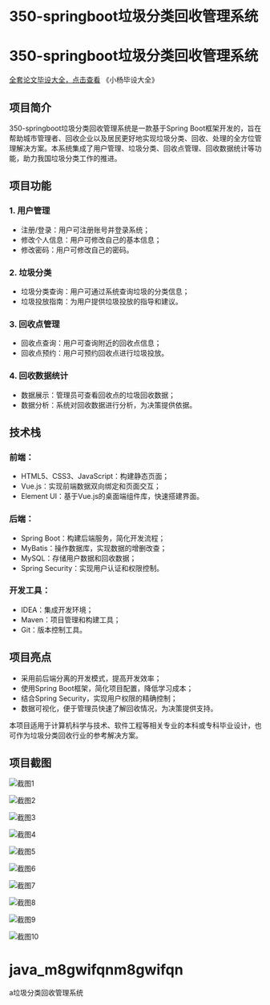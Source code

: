# 350-springboot垃圾分类回收管理系统

# 350-springboot垃圾分类回收管理系统

[全套论文毕设大全，点击查看](https://www.yuque.com/yuqueyonghux32e1j/kxdc9g?#) 《小杨毕设大全》

## 项目简介

350-springboot垃圾分类回收管理系统是一款基于Spring Boot框架开发的，旨在帮助城市管理者、回收企业以及居民更好地实现垃圾分类、回收、处理的全方位管理解决方案。本系统集成了用户管理、垃圾分类、回收点管理、回收数据统计等功能，助力我国垃圾分类工作的推进。

## 项目功能

### 1. 用户管理

- 注册/登录：用户可注册账号并登录系统；
- 修改个人信息：用户可修改自己的基本信息；
- 修改密码：用户可修改自己的密码。

### 2. 垃圾分类

- 垃圾分类查询：用户可通过系统查询垃圾的分类信息；
- 垃圾投放指南：为用户提供垃圾投放的指导和建议。

### 3. 回收点管理

- 回收点查询：用户可查询附近的回收点信息；
- 回收点预约：用户可预约回收点进行垃圾投放。

### 4. 回收数据统计

- 数据展示：管理员可查看回收点的垃圾回收数据；
- 数据分析：系统对回收数据进行分析，为决策提供依据。

## 技术栈

### 前端：

- HTML5、CSS3、JavaScript：构建静态页面；
- Vue.js：实现前端数据双向绑定和页面交互；
- Element UI：基于Vue.js的桌面端组件库，快速搭建界面。

### 后端：

- Spring Boot：构建后端服务，简化开发流程；
- MyBatis：操作数据库，实现数据的增删改查；
- MySQL：存储用户数据和回收数据；
- Spring Security：实现用户认证和权限控制。

### 开发工具：

- IDEA：集成开发环境；
- Maven：项目管理和构建工具；
- Git：版本控制工具。

## 项目亮点

- 采用前后端分离的开发模式，提高开发效率；
- 使用Spring Boot框架，简化项目配置，降低学习成本；
- 结合Spring Security，实现用户权限的精确控制；
- 数据可视化，便于管理员快速了解回收情况，为决策提供支持。

本项目适用于计算机科学与技术、软件工程等相关专业的本科或专科毕业设计，也可作为垃圾分类回收行业的参考解决方案。

## 项目截图

![截图1](https://kevinyang.oss-cn-shenzhen.aliyuncs.com/ItprojectImage%2F350-springboot%E5%9E%83%E5%9C%BE%E5%88%86%E7%B1%BB%E5%9B%9E%E6%94%B6%E7%AE%A1%E7%90%86%E7%B3%BB%E7%BB%9F%2Fimg_1.jpg)

![截图2](https://kevinyang.oss-cn-shenzhen.aliyuncs.com/ItprojectImage%2F350-springboot%E5%9E%83%E5%9C%BE%E5%88%86%E7%B1%BB%E5%9B%9E%E6%94%B6%E7%AE%A1%E7%90%86%E7%B3%BB%E7%BB%9F%2Fimg_2.jpg)

![截图3](https://kevinyang.oss-cn-shenzhen.aliyuncs.com/ItprojectImage%2F350-springboot%E5%9E%83%E5%9C%BE%E5%88%86%E7%B1%BB%E5%9B%9E%E6%94%B6%E7%AE%A1%E7%90%86%E7%B3%BB%E7%BB%9F%2Fimg_3.jpg)

![截图4](https://kevinyang.oss-cn-shenzhen.aliyuncs.com/ItprojectImage%2F350-springboot%E5%9E%83%E5%9C%BE%E5%88%86%E7%B1%BB%E5%9B%9E%E6%94%B6%E7%AE%A1%E7%90%86%E7%B3%BB%E7%BB%9F%2Fimg_4.jpg)

![截图5](https://kevinyang.oss-cn-shenzhen.aliyuncs.com/ItprojectImage%2F350-springboot%E5%9E%83%E5%9C%BE%E5%88%86%E7%B1%BB%E5%9B%9E%E6%94%B6%E7%AE%A1%E7%90%86%E7%B3%BB%E7%BB%9F%2Fimg_5.jpg)

![截图6](https://kevinyang.oss-cn-shenzhen.aliyuncs.com/ItprojectImage%2F350-springboot%E5%9E%83%E5%9C%BE%E5%88%86%E7%B1%BB%E5%9B%9E%E6%94%B6%E7%AE%A1%E7%90%86%E7%B3%BB%E7%BB%9F%2Fimg_6.jpg)

![截图7](https://kevinyang.oss-cn-shenzhen.aliyuncs.com/ItprojectImage%2F350-springboot%E5%9E%83%E5%9C%BE%E5%88%86%E7%B1%BB%E5%9B%9E%E6%94%B6%E7%AE%A1%E7%90%86%E7%B3%BB%E7%BB%9F%2Fimg_7.jpg)

![截图8](https://kevinyang.oss-cn-shenzhen.aliyuncs.com/ItprojectImage%2F350-springboot%E5%9E%83%E5%9C%BE%E5%88%86%E7%B1%BB%E5%9B%9E%E6%94%B6%E7%AE%A1%E7%90%86%E7%B3%BB%E7%BB%9F%2Fimg_8.jpg)

![截图9](https://kevinyang.oss-cn-shenzhen.aliyuncs.com/ItprojectImage%2F350-springboot%E5%9E%83%E5%9C%BE%E5%88%86%E7%B1%BB%E5%9B%9E%E6%94%B6%E7%AE%A1%E7%90%86%E7%B3%BB%E7%BB%9F%2Fimg_9.jpg)

![截图10](https://kevinyang.oss-cn-shenzhen.aliyuncs.com/ItprojectImage%2F350-springboot%E5%9E%83%E5%9C%BE%E5%88%86%E7%B1%BB%E5%9B%9E%E6%94%B6%E7%AE%A1%E7%90%86%E7%B3%BB%E7%BB%9F%2Fimg_10.jpg)

# java_m8gwifqnm8gwifqn
a垃圾分类回收管理系统
